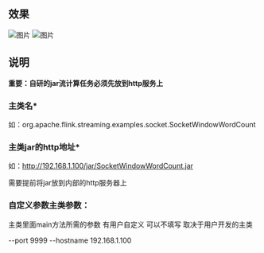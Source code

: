  
## 效果
 
 
 ![图片](http://img.ccblog.cn/flink/1-3.png)
 ![图片](http://img.ccblog.cn/flink/1-2.png)
 
 
 
## 说明
 
 
 **重要：自研的jar流计算任务必须先放到http服务上**
 

### 主类名*
 
 
 如：org.apache.flink.streaming.examples.socket.SocketWindowWordCount
 
 
### 主类jar的http地址*
 
 
 如：http://192.168.1.100/jar/SocketWindowWordCount.jar
 
 
 需要提前将jar放到内部的http服务器上
 
 
### 自定义参数主类参数：
 
 
 主类里面main方法所需的参数 有用户自定义 可以不填写 取决于用户开发的主类
 
  --port 9999 --hostname 192.168.1.100
 
 
 
 
 

